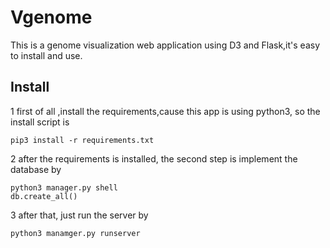 

# Vgenome
This is a genome visualization web application using D3 and Flask,it's easy to install and use.

## Install
1 first of all ,install the requirements,cause this app is using python3, so the install script is 
```
pip3 install -r requirements.txt
```
2 after the requirements is installed, the second step is implement the database by 
``` 
python3 manager.py shell
db.create_all()
```
3 after that, just run the server by 
```
python3 manamger.py runserver
```

